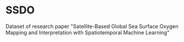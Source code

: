# SSDO
Dataset of research paper "Satellite-Based Global Sea Surface Oxygen Mapping and Interpretation with Spatiotemporal Machine Learning"
